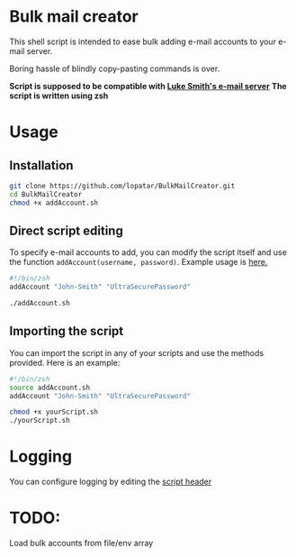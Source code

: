 # Bulk mail creator

This shell script is intended to ease bulk adding e-mail accounts to your e-mail server.

Boring hassle of blindly copy-pasting commands is over.

**Script is supposed to be compatible with [Luke Smith's e-mail server](https://github.com/LukeSmithXyz/emailwiz)**
**The script is written using zsh**

# Usage

## Installation
```zsh
git clone https://github.com/lopatar/BulkMailCreator.git
cd BulkMailCreator
chmod +x addAccount.sh
```

## Direct script editing
To specify e-mail accounts to add, you can modify the script itself and use the function `addAccount(username, password)`. Example usage is [here.](https://github.com/lopatar/BulkMailCreator/blob/main/addAccount.sh#L57)

```zsh
#!/bin/zsh
addAccount "John-Smith" "UltraSecurePassword"

./addAccount.sh
```

## Importing the script
You can import the script in any of your scripts and use the methods provided. Here is an example:

```zsh
#!/bin/zsh
source addAccount.sh
addAccount "John-Smith" "UltraSecurePassword"

chmod +x yourScript.sh
./yourScript.sh
```

# Logging
You can configure logging by editing the [script header](https://github.com/lopatar/BulkMailCreator/blob/master/addAccount.sh#L1-L2) 

# TODO:
Load bulk accounts from file/env array